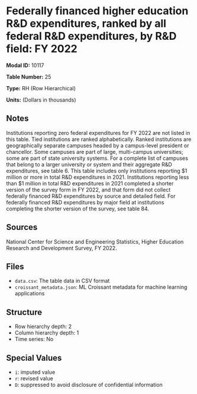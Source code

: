# Federally financed higher education R&D expenditures, ranked by all federal R&D expenditures, by R&D field: FY 2022

**Modal ID:** 10117

**Table Number:** 25

**Type:** RH (Row Hierarchical)

**Units:** (Dollars in thousands)

## Notes

Institutions reporting zero federal expenditures for FY 2022 are not listed in this table. Tied institutions are ranked alphabetically. Ranked institutions are geographically separate campuses headed by a campus-level president or chancellor. Some campuses are part of large, multi-campus universities; some are part of state university systems. For a complete list of campuses that belong to a larger university or system and their aggregate R&D expenditures, see table 6. This table includes only institutions reporting $1 million or more in total R&D expenditures in 2021. Institutions reporting less than $1 million in total R&D expenditures in 2021 completed a shorter version of the survey form in FY 2022, and that form did not collect federally financed R&D expenditures by source and detailed field. For federally financed R&D expenditures by major field at institutions completing the shorter version of the survey, see table 84.

## Sources

National Center for Science and Engineering Statistics, Higher Education Research and Development Survey, FY 2022.

## Files

- `data.csv`: The table data in CSV format
- `croissant_metadata.json`: ML Croissant metadata for machine learning applications

## Structure

- Row hierarchy depth: 2
- Column hierarchy depth: 1
- Time series: No

## Special Values

- `i`: imputed value
- `r`: revised value
- `D`: suppressed to avoid disclosure of confidential information
